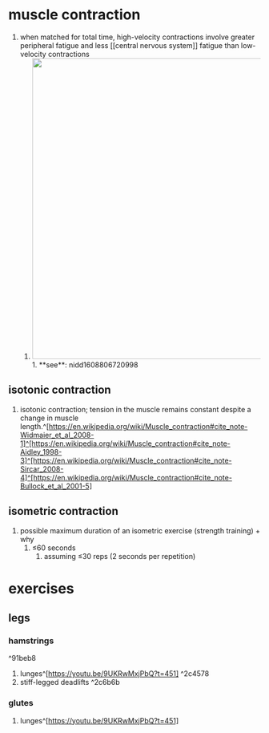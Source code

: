 # muscle contraction
1. when matched for total time, high-velocity contractions involve greater peripheral fatigue and less [[central nervous system]] fatigue than low-velocity contractions
	1. <img src="https://z-p3-scontent-amt2-1.xx.fbcdn.net/v/t1.0-9/133190895_3329603170484015_6555852879523873656_o.jpg?_nc_cat=111&ccb=2&_nc_sid=2c4854&_nc_ohc=Edfn5vtUUMQAX92rXXJ&_nc_ht=z-p3-scontent-amt2-1.xx&oh=14b6c77092930b22b6a3005a44c06997&oe=60099CA7" width="600" />
		1. **see**: nidd1608806720998

## isotonic contraction
1. isotonic contraction; tension in the muscle remains constant despite a change in muscle length.^[https://en.wikipedia.org/wiki/Muscle_contraction#cite_note-Widmaier_et_al_2008-1]^[https://en.wikipedia.org/wiki/Muscle_contraction#cite_note-Aidley_1998-3]^[https://en.wikipedia.org/wiki/Muscle_contraction#cite_note-Sircar_2008-4]^[https://en.wikipedia.org/wiki/Muscle_contraction#cite_note-Bullock_et_al_2001-5]
## isometric contraction
1. possible maximum duration of an isometric exercise (strength training) + why
	1. ≤60 seconds
		1. assuming ≤30 reps (2 seconds per repetition)
# exercises
## legs
### hamstrings

^91beb8

1. lunges^[https://youtu.be/9UKRwMxjPbQ?t=451] ^2c4578
2. stiff-legged deadlifts ^2c6b6b

### glutes
1. lunges^[https://youtu.be/9UKRwMxjPbQ?t=451]